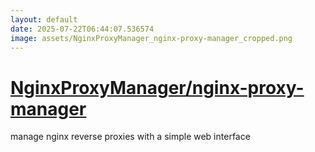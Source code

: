 ```yaml
---
layout: default
date: 2025-07-22T06:44:07.536574
image: assets/NginxProxyManager_nginx-proxy-manager_cropped.png
---
```


# [NginxProxyManager/nginx-proxy-manager](https://github.com/NginxProxyManager/nginx-proxy-manager)

manage nginx reverse proxies with a simple web interface
